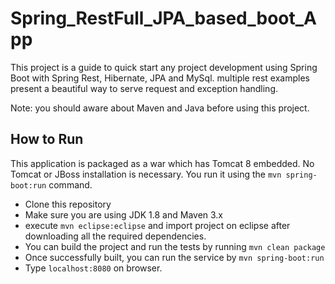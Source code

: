 # Spring_RestFull_JPA_based_boot_App
This project is a guide to quick start any project development using Spring Boot with Spring Rest, Hibernate, JPA and MySql. multiple rest examples present a beautiful way to serve request and exception handling.

Note: you should aware about Maven and Java before using this project.

## How to Run
This application is packaged as a war which has Tomcat 8 embedded. No Tomcat or JBoss installation is necessary. You run it using the ```mvn spring-boot:run``` command.

* Clone this repository 
* Make sure you are using JDK 1.8 and Maven 3.x
* execute ```mvn eclipse:eclipse``` and import project on eclipse after downloading all the required dependencies.
* You can build the project and run the tests by running ```mvn clean package```
* Once successfully built, you can run the service by ```mvn spring-boot:run```
* Type ``localhost:8080`` on browser.
